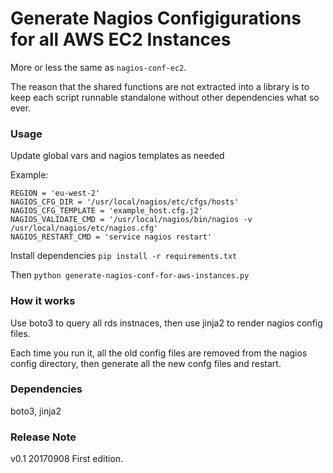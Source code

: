 # Generate Nagios Configigurations for all AWS EC2 Instances

More or less the same as `nagios-conf-ec2`.

The reason that the shared functions are not extracted into a library is to keep each script runnable standalone without other dependencies what so ever.

### Usage

Update global vars and nagios templates as needed

Example:

```
REGION = 'eu-west-2'
NAGIOS_CFG_DIR = '/usr/local/nagios/etc/cfgs/hosts'
NAGIOS_CFG_TEMPLATE = 'example_host.cfg.j2'
NAGIOS_VALIDATE_CMD = '/usr/local/nagios/bin/nagios -v /usr/local/nagios/etc/nagios.cfg'
NAGIOS_RESTART_CMD = 'service nagios restart'
```

Install dependencies `pip install -r requirements.txt`

Then `python generate-nagios-conf-for-aws-instances.py`

### How it works

Use boto3 to query all rds instnaces, then use jinja2 to render nagios config files.

Each time you run it, all the old config files are removed from the nagios config directory, then generate all the new confg files and restart.

### Dependencies

boto3, jinja2

### Release Note

v0.1    20170908    First edition.
